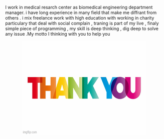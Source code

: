 I work in medical resarch center as biomedical engineering  department   manager. i have long experience in many field that make me diffrant from others . i mix freelance work  with high education with working in charity  particulary that deal with social complain ,  traning is part of my live  , finaly  simple piece of programming , my skill is deep thinking , dig deep to solve any issue .My motto I thinking with you to help you

<center><img src="https://github.com/salemalharthi/salemalharthi/blob/main/thanks2.gif" alt="centered image" height="300" width="398"> </center>


